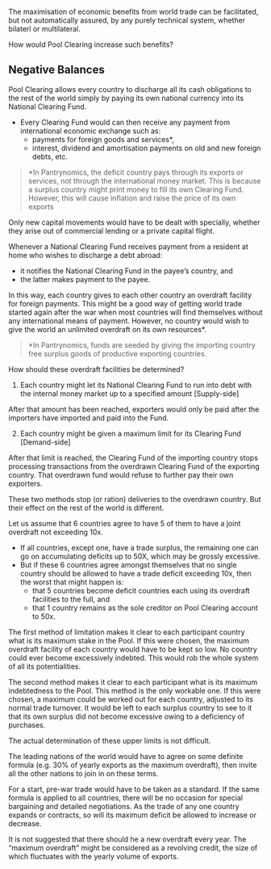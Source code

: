 The maximisation of economic benefits from world trade can be facilitated, but not automatically assured, by any purely technical system, whether bilaterl or multilateral.

How would Pool Clearing increase such benefits? <!-- affect those more fundamental real factors? -->


## Negative Balances 

Pool Clearing allows every country to discharge all its cash obligations to the rest of the world simply by paying its own national currency into its National Clearing Fund. 
- Every Clearing Fund would can then receive any payment from international economic exchange such as:
  - payments for foreign goods and services*,
  - interest, dividend and amortisation payments on old and new foreign debts, etc.

> *In Pantrynomics, the deficit country pays through its exports or services, not through the international money market. This is because a surplus country might print money to fill its own Clearing Fund. However, this will cause inflation and raise the price of its own exports


Only new capital movements would have to be dealt with specially, whether they arise out of commercial lending or a private capital flight. 

Whenever a National Clearing Fund receives payment from a resident at home who wishes to discharge a debt abroad: 
- it notifies the National Clearing Fund in the payee’s country, and
- the latter makes payment to the payee.

In this way, each country gives to each other country an overdraft facility for foreign payments. This might be a good way of getting world trade started again after the war when most countries will find themselves without any international means of payment. However, no country would wish to give the world an unlimited overdraft on its own resources*.


> *In Pantrynomics, funds are seeded by giving the importing country free surplus goods of productive exporting countries.


How should these overdraft facilities be <!-- quantitatively --> determined?

1. Each country might let its National Clearing Fund to run into debt with the internal money market up to a specified amount [Supply-side]

After that amount has been reached, exporters would only be paid after the importers have imported and paid into the Fund. <!-- receive payment only to the extent that means of payment have been made available by importers. -->

2. Each country might be given a maximum limit for its Clearing Fund [Demand-side]

<!-- This approaches the problem from the angle of the recipient of the overdraft -->
After that limit is reached, the Clearing Fund of the importing country <!-- of the world would no longer --> stops processing transactions from the overdrawn Clearing Fund of the exporting country. That overdrawn fund <!--  -- they --> would refuse to<!--  make --> further pay their own exporters.<!--  for goods delivered to that country -->

These two methods stop (or ration) deliveries to the overdrawn country. But their effect on the rest of the world is different. 

Let us assume that 6 countries agree to have 5 of them to have a joint overdraft not exceeding 10x.
- If all countries, except one, have a trade surplus, the remaining one can go on accumulating deficits up to 50X, which may be grossly excessive.
- But if these 6 countries agree amongst themselves that no single country should be allowed to have a trade deficit exceeding 10x, then the worst that might happen is:
  - that 5 countries become deficit countries each using its overdraft facilities to the full, and
  - that 1 country remains as the sole creditor on Pool Clearing account to 50x.

The first method of limitation makes it clear to each participant country what is its maximum stake in the Pool. If this were chosen, the maximum overdraft facility of each country would have to be kept so low. No country could ever become excessively indebted. This would rob the whole system of all its potentialities.

The second method makes it clear to each participant what is its maximum indebtedness to the Pool. This method is the only workable one. If this were chosen, a maximum could be worked out for each country, adjusted to its normal trade turnover. It would be left to each surplus country to see to it that its own surplus did not become excessive owing to a deficiency of purchases.

The actual determination of these upper limits is not difficult.

The leading nations of the world would have to agree on some definite formula (e.g. 30% of yearly exports as the maximum overdraft), then invite all the other nations to join in on these terms. 

For a start, pre-war trade would have to be taken as a standard. If the same formula is applied to all countries, there will be no occasion for special bargaining and detailed negotiations. As the trade of any one country expands or contracts, so will its maximum deficit be allowed to increase or decrease.

It is not suggested that there should he a new overdraft every year. The “maximum overdraft” might be considered as a revolving credit, the size of which fluctuates with the yearly volume of exports.

